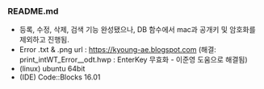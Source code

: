 ### README.md
- 등록, 수정, 삭제, 검색 기능 완성됐으나, DB 함수에서 mac과 공개키 및 암호화를 제외하고 진행됨.
- Error .txt & .png url : https://kyoung-ae.blogspot.com
  (해결: print_intWT_Error__odt.hwp : EnterKey 무효화 - 이준영 도움으로 해결됨)
- (linux) ubuntu 64bit
- (IDE) Code::Blocks 16.01

